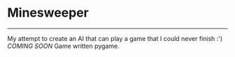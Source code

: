 # Minesweeper
-------------------------------------------------------------------------------------
My attempt to create an AI that can play a game that I could never finish :')
*COMING SOON*
Game written pygame.
